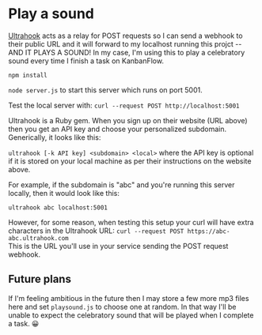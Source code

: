 # Play a sound

[Ultrahook](https://www.ultrahook.com/faq) acts as a relay for POST requests so I can send a webhook to their public URL and it will forward to my localhost running this projct -- AND IT PLAYS A SOUND! In my case, I'm using this to play a celebratory sound every time I finish a task on KanbanFlow.

`npm install` 

`node server.js` to start this server which runs on port 5001.

Test the local server with: `curl --request POST http://localhost:5001`

Ultrahook is a Ruby gem. When you sign up on their website (URL above) then you get an API key and choose your personalized subdomain. Generically, it looks like this:

`ultrahook [-k API key] <subdomain> <local>` where the API key is optional if it is stored on your local machine as per their instructions on the website above.

For example, if the subdomain is "abc" and you're running this server locally, then it would look like this:

`ultrahook abc localhost:5001`

However, for some reason, when testing this setup your curl will have extra characters in the Ultrahook URL:
`curl --request POST https://abc-abc.ultrahook.com`  
This is the URL you'll use in your service sending the POST request webhook.


## Future plans

If I'm feeling ambitious in the future then I may store a few more mp3 files here and set `playsound.js` to choose one at random. In that way I'll be unable to expect the celebratory sound that will be played when I complete a task. :grinning: